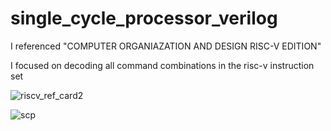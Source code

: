 # single_cycle_processor_verilog



I referenced "COMPUTER ORGANIAZATION AND DESIGN RISC-V EDITION"

I focused on decoding all command combinations in the risc-v instruction set


![riscv_ref_card2](https://user-images.githubusercontent.com/76850241/232861719-14c6a049-cad5-410a-9462-44482ff5a81b.jpg)

![scp](https://user-images.githubusercontent.com/76850241/232861041-722df8a0-64ed-431e-aafd-448332b5bc41.png)


